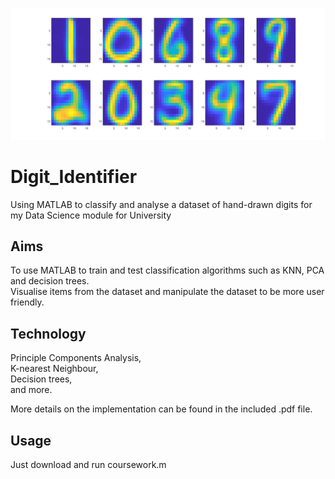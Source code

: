 ![centroids](/centroid_vis.png)

# Digit_Identifier
Using MATLAB to classify and analyse a dataset of hand-drawn digits for my Data Science module for University

## Aims
To use MATLAB to train and test classification algorithms such as KNN, PCA and decision trees.  
Visualise items from the dataset and manipulate the dataset to be more user friendly.

## Technology

Principle Components Analysis,  
K-nearest Neighbour,  
Decision trees,  
and more.  
  
More details on the implementation can be found in the included .pdf file.

## Usage

Just download and run coursework.m
